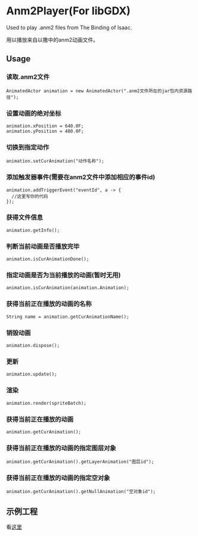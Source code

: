 # Anm2Player(For libGDX)
Used to play .anm2 files from The Binding of Isaac.

用以播放来自以撒中的anm2动画文件。

## Usage
### 读取.anm2文件

    AnimatedActor animation = new AnimatedActor(".anm2文件所在的jar包内资源路径");
  
### 设置动画的绝对坐标

    animation.xPosition = 640.0F;
    animation.yPosition = 480.0F;
  
### 切换到指定动作

    animation.setCurAnimation("动作名称");
  
### 添加触发器事件(需要在anm2文件中添加相应的事件id)

    animation.addTriggerEvent("eventId", a -> {
      //这里写你的代码
    });
  
### 获得文件信息

    animation.getInfo();
  
### 判断当前动画是否播放完毕

    animation.isCurAnimationDone();
  
### 指定动画是否为当前播放的动画(暂时无用)

    animation.isCurAnimation(animation.Animation);
  
### 获得当前正在播放的动画的名称

    String name = animation.getCurAnimationName();
  
### 销毁动画

    animation.dispose();
  
### 更新

    animation.update();
  
### 渲染

    animation.render(spriteBatch);

### 获得当前正在播放的动画

    animation.getCurAnimation();

### 获得当前正在播放的动画的指定图层对象

    animation.getCurAnimation().getLayerAnimation("图层id");

### 获得当前正在播放的动画的指定空对象

    animation.getCurAnimation().getNullAnimation("空对象id");

## 示例工程

看[这里](https://github.com/tldyl/isaac-mod-extend/blob/master/src/main/java/isaacModExtend/monsters/Siren.java)
